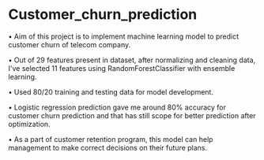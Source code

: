 # Customer_churn_prediction
• Aim of this project is to implement machine learning model to predict customer churn of telecom company.

• Out of 29 features present in dataset, after normalizing and cleaning data, I've selected 11 features using RandomForestClassifier with ensemble learning.

• Used 80/20 training and testing data for model development.

• Logistic regression prediction gave me around 80% accuracy for customer churn prediction and that has still scope for better prediction after optimization.

• As a part of customer retention program, this model can help management to make correct decisions on their future plans.
